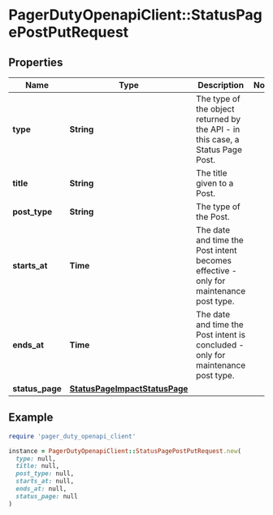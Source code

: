# PagerDutyOpenapiClient::StatusPagePostPutRequest

## Properties

| Name | Type | Description | Notes |
| ---- | ---- | ----------- | ----- |
| **type** | **String** | The type of the object returned by the API - in this case, a Status Page Post. |  |
| **title** | **String** | The title given to a Post. |  |
| **post_type** | **String** | The type of the Post. |  |
| **starts_at** | **Time** | The date and time the Post intent becomes effective - only for maintenance post type. |  |
| **ends_at** | **Time** | The date and time the Post intent is concluded - only for maintenance post type. |  |
| **status_page** | [**StatusPageImpactStatusPage**](StatusPageImpactStatusPage.md) |  |  |

## Example

```ruby
require 'pager_duty_openapi_client'

instance = PagerDutyOpenapiClient::StatusPagePostPutRequest.new(
  type: null,
  title: null,
  post_type: null,
  starts_at: null,
  ends_at: null,
  status_page: null
)
```

